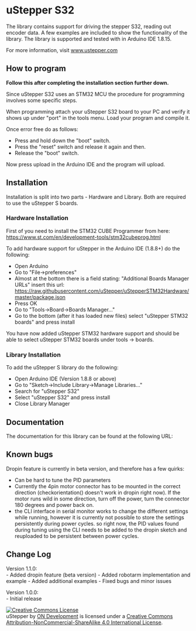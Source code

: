 # uStepper S32

The library contains support for driving the stepper S32, reading out encoder data. A few examples are included to show the functionality of the library.
The library is supported and tested with in Arduino IDE 1.8.15.

For more information, visit www.ustepper.com

## How to program

**Follow this after completing the installation section further down.**

Since uStepper S32 uses an STM32 MCU the procedure for programming involves some specific steps.

When programming attach your uStepper S32 board to your PC and verify it shows up under "port" in the tools menu.
Load your program and compile it.
 
Once error free do as follows:
 - Press and hold down the "boot" switch.
 - Press the "reset" switch and release it again and then.
 - Release the "boot" switch.

Now press upload in the Arduino IDE and the program will upload.

## Installation

Installation is split into two parts - Hardware and Library. Both are required to use the uStepper S boards.

### Hardware Installation 

First of you need to install the STM32 CUBE Programmer from here: https://www.st.com/en/development-tools/stm32cubeprog.html

To add hardware support for uStepper in the Arduino IDE (1.8.8+) do the following:
 - Open Arduino
 - Go to "File->preferences"
 - Almost at the bottom there is a field stating: "Additional Boards Manager URLs" insert this url: https://raw.githubusercontent.com/uStepper/uStepperSTM32Hardware/master/package.json
 - Press OK
 - Go to "Tools->Board->Boards Manager..."
 - Go to the bottom (after it has loaded new files) select "uStepper STM32 boards" and press install

You have now added uStepper STM32 hardware support and should be able to select uStepper STM32 boards under tools -> boards.

### Library Installation

To add the uStepper S library do the following:
- Open Arduino IDE (Version 1.8.8 or above)
- Go to "Sketch->Include Library->Manage Libraries..."
- Search for "uStepper S32"
- Select "uStepper S32" and press install
- Close Library Manager

## Documentation
The documentation for this library can be found at the following URL:

## Known bugs
Dropin feature is currently in beta version, and therefore has a few quirks:
- Can be hard to tune the PID parameters
- Currently the 4pin motor connector has to be mounted in the correct direction (checkorientation() doesn't work in dropin right now). If the motor runs wild in some direction, turn off the power, turn the connector 180 degrees and power back on.
- the CLI interface in serial monitor works to change the different settings while running, however it is currently not possible to store the settings persistently during power cycles. so right now, the PID values found during tuning using the CLI needs to be added to the dropin sketch and reuploaded to be persistent between power cycles.

## Change Log
Version 1.1.0:	
	- Added dropin feature (beta version)
	- Added robotarm implementation and example
	- Added additional examples
	- Fixed bugs and minor issues
	
Version 1.0.0:	
	- Initial release

<a rel="license" href="http://creativecommons.org/licenses/by-nc-sa/4.0/"><img alt="Creative Commons License" style="border-width:0" src="https://i.creativecommons.org/l/by-nc-sa/4.0/88x31.png" /></a><br /><span xmlns:dct="http://purl.org/dc/terms/" property="dct:title">uStepper</span> by <a xmlns:cc="http://creativecommons.org/ns#" href="www.ustepper.com" property="cc:attributionName" rel="cc:attributionURL">ON Development</a> is licensed under a <a rel="license" href="http://creativecommons.org/licenses/by-nc-sa/4.0/">Creative Commons Attribution-NonCommercial-ShareAlike 4.0 International License</a>.
